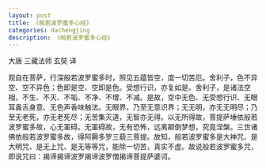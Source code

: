 ```yaml
---
layout: post
title: 《般若波罗蜜多心经》
categories: dachengjing
description: 《般若波罗蜜多心经》
---
```


大唐 三藏法师 玄奘 译

观自在菩萨，行深般若波罗蜜多时，照见五蕴皆空，度一切苦厄。舍利子，色不异空、空不异色；色即是空、空即是色。受想行识，亦复如是。舍利子，是诸法空相，不生、不灭、不垢、不净、不增、不减。是故，空中无色、无受想行识、无眼耳鼻舌身意、无色声香味触法。无眼界，乃至无意识界；无无明，亦无无明尽；乃至无老死，亦无老死尽；无苦集灭道，无智亦无得。以无所得故，菩提萨埵依般若波罗蜜多故，心无罣碍。无罣碍故，无有恐怖，远离颠倒梦想，究竟涅槃。三世诸佛依般若波罗蜜多故，得阿耨多罗三藐三菩提。故知，般若波罗蜜多是大神咒、是大明咒、是无上咒、是无等等咒，能除一切苦，真实不虚。故说般若波罗蜜多咒，即说咒曰：揭谛揭谛波罗揭谛波罗僧揭谛菩提萨婆诃。
